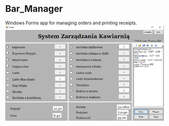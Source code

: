 # Bar_Manager
Windows Forms app for managing orders and printing receipts.
![Alt text](cplotek.png?raw=true "Title")
